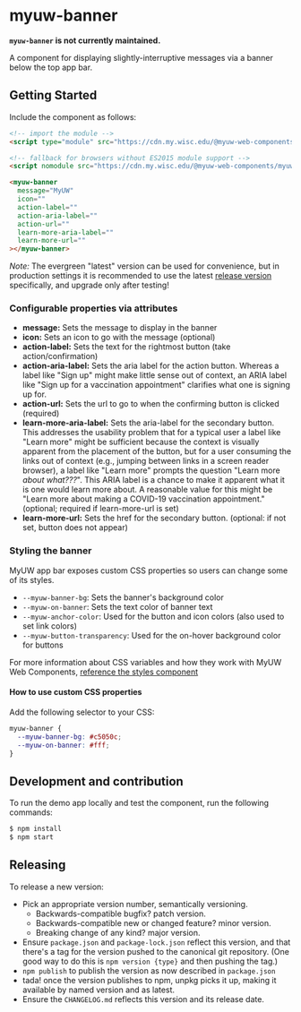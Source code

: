 # myuw-banner
**`myuw-banner` is not currently maintained.**

A component for displaying slightly-interruptive messages via a banner below the top app bar.

## Getting Started

Include the component as follows:

```html
<!-- import the module -->
<script type="module" src="https://cdn.my.wisc.edu/@myuw-web-components/myuw-banner@latest/myuw-banner.min.mjs"></script>

<!-- fallback for browsers without ES2015 module support -->
<script nomodule src="https://cdn.my.wisc.edu/@myuw-web-components/myuw-banner@latest/myuw-banner.min.js"></script>

<myuw-banner
  message="MyUW"
  icon=""
  action-label=""
  action-aria-label=""
  action-url=""
  learn-more-aria-label=""
  learn-more-url=""
></myuw-banner>
```

_Note:_ The evergreen "latest" version can be used for convenience, but in production settings it is recommended to use the latest [release version](https://github.com/myuw-web-components/myuw-banner/releases) specifically, and upgrade only after testing!

### Configurable properties via attributes

- **message:** Sets the message to display in the banner
- **icon:** Sets an icon to go with the message (optional)
- **action-label:** Sets the text for the rightmost button (take action/confirmation)
- **action-aria-label:** Sets the aria label for the action button.
  Whereas a label like "Sign up" might make little sense out of context,
  an ARIA label like "Sign up for a vaccination appointment"
  clarifies what one is signing up for.
- **action-url:** Sets the url to go to when the confirming button is clicked
  (required)
- **learn-more-aria-label:** Sets the aria-label for the secondary button.
  This addresses the usability problem that
  for a typical user a label like "Learn more" might be sufficient
  because the context is visually apparent from the placement of the button,
  but for a user consuming the links out of context
  (e.g., jumping between links in a screen reader browser),
  a label like "Learn more" prompts the question "Learn more *about what???*".
  This ARIA label is a chance to make it apparent what it is one would learn more about.
  A reasonable value for this might be "Learn more about making a COVID-19 vaccination appointment."
  (optional; required if learn-more-url is set)
- **learn-more-url:** Sets the href for the secondary button.
  (optional: if not set, button does not appear)

### Styling the banner

MyUW app bar exposes custom CSS properties so users can change some of its styles.

- `--myuw-banner-bg`: Sets the banner's background color
- `--myuw-on-banner`: Sets the text color of banner text
- `--myuw-anchor-color`: Used for the button and icon colors (also used to set link colors)
- `--myuw-button-transparency`: Used for the on-hover background color for buttons


For more information about CSS variables and how they work with MyUW Web Components, [reference the styles component](https://github.com/myuw-web-components/myuw-app-styles "reference the styles component")

#### How to use custom CSS properties

Add the following selector to your CSS:

```css
myuw-banner {
  --myuw-banner-bg: #c5050c;
  --myuw-on-banner: #fff;
}
```

## Development and contribution

To run the demo app locally and test the component, run the following commands:

```bash
$ npm install
$ npm start
```

## Releasing

To release a new version:

- Pick an appropriate version number, semantically versioning.
  - Backwards-compatible bugfix? patch version.
  - Backwards-compatible new or changed feature? minor version.
  - Breaking change of any kind? major version.
- Ensure `package.json` and `package-lock.json` reflect this version,
  and that there's a tag for the version pushed to the canonical git repository.
  (One good way to do this is `npm version {type}` and then pushing the tag.)
- `npm publish` to publish the version as now described in `package.json`
- tada! once the version publishes to npm,
  unpkg picks it up, making it available by named version and as latest.
- Ensure the `CHANGELOG.md` reflects this version and its release date.
